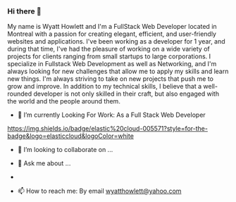 ### Hi there 👋



My name is Wyatt Howlett and I'm a FullStack Web Developer located in Montreal with a passion for creating elegant, efficient, and user-friendly websites and applications. I've been working as a developer for 1 year, and during that time, I've had the pleasure of working on a wide variety of projects for clients ranging from small startups to large corporations.
I specialize in Fullstack Web Development as well as Networking, and I'm always looking for new challenges that allow me to apply my skills and learn new things. I'm always striving to take on new projects that push me to grow and improve. In addition to my technical skills, I believe that a well-rounded developer is not only skilled in their craft, but also engaged with the world and the people around them.

- 🔭 I’m currently Looking For Work: As a Full Stack Web Developer

https://img.shields.io/badge/elastic%20cloud-005571?style=for-the-badge&logo=elasticcloud&logoColor=white
- 👯 I’m looking to collaborate on ...

- 💬 Ask me about ...
- 
- 📫 How to reach me: By email wyatthowlett@yahoo.com


